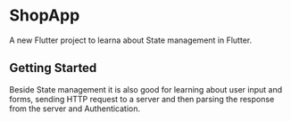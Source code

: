 # ShopApp

A new Flutter project to learna about State management in Flutter.

## Getting Started

Beside State management it is also good for learning about user input and forms,
sending HTTP request to a server and then parsing the response from the server 
and Authentication.
